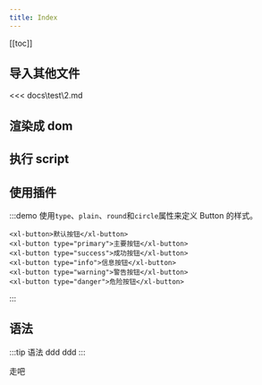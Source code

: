 ```yaml
---
title: Index
---
```


[[toc]]

## 导入其他文件

<<< docs\test\2.md

## 渲染成 dom

 <e-js :js="aaa" />

## 执行 script

<script>
console.log(kit)
</script>

## 使用插件

:::demo 使用`type`、`plain`、`round`和`circle`属性来定义 Button 的样式。

```vue
<xl-button>默认按钮</xl-button>
<xl-button type="primary">主要按钮</xl-button>
<xl-button type="success">成功按钮</xl-button>
<xl-button type="info">信息按钮</xl-button>
<xl-button type="warning">警告按钮</xl-button>
<xl-button type="danger">危险按钮</xl-button>
```

:::

## 语法
:::tip 语法
ddd ddd
:::

走吧
